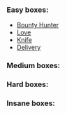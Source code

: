 ### Easy boxes:
- [Bounty Hunter](/docs/htb/easy_boxes/BountyHunter.md)
- [Love](/docs/htb/easy_boxes/Love.md)
- [Knife](/docs/htb/easy_boxes/Knife.md)
- [Delivery](/docs/htb/easy_boxes/Delivery.md)
### Medium boxes:

### Hard boxes:

### Insane boxes: